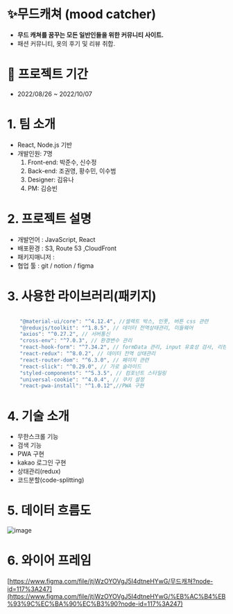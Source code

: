 # ✨무드캐쳐 (mood catcher)

- **무드 캐쳐를 꿈꾸는 모든 일반인들을 위한 커뮤니티 사이트.**
- 패션 커뮤니티, 옷의 후기 및 리뷰 취합.

# 📆 프로젝트 기간

- 2022/08/26 ~ 2022/10/07

# 1. 팀 소개

- React, Node.js 기반
- 개발인원: 7명
  1. Front-end: 박준수, 신수정
  2. Back-end: 조권영, 황수민, 이수범
  3. Designer: 김유나
  4. PM: 김승빈

# 2. 프로젝트 설명

- 개발언어 : JavaScript, React
- 배포환경 : S3, Route 53 ,CloudFront
- 패키지매니저 :
- 협업 툴 : git / notion / figma

# 3. 사용한 라이브러리(패키지)

```jsx

    "@material-ui/core": "^4.12.4", //셀렉트 박스, 인풋, 버튼 css 관련
    "@reduxjs/toolkit": "^1.8.5", // 데이터 전역상태관리, 미들웨어
    "axios": "^0.27.2", // 서버통신
    "cross-env": "^7.0.3", // 환경변수 관리
    "react-hook-form": "^7.34.2", // formData 관리, input 유효성 검사, 리렌더링이 적어짐
    "react-redux": "^8.0.2", // 데이터 전역 상태관리
    "react-router-dom": "^6.3.0", // 페이지 관련
    "react-slick": "^0.29.0", // 가로 슬라이드
    "styled-components": "^5.3.5", // 컴포넌트 스타일링
    "universal-cookie": "^4.0.4", // 쿠키 설정
    "react-pwa-install": "^1.0.12",//PWA 구현

```

# 4. 기술 소개

- 무한스크롤 기능
- 검색 기능
- PWA 구현
- kakao 로그인 구현
- 상태관리(redux)
- 코드분할(code-splitting)

# 5. 데이터 흐름도

![image](https://user-images.githubusercontent.com/87622597/188310315-d59f7259-d564-4819-ab2c-4f7e7c5991cb.png)

# 6. 와이어 프레임

[https://www.figma.com/file/jtjWzOYOVgJ5I4dtneHYwG/무드캐쳐?node-id=117%3A247](https://www.figma.com/file/jtjWzOYOVgJ5I4dtneHYwG/%EB%AC%B4%EB%93%9C%EC%BA%90%EC%B3%90?node-id=117%3A247)
